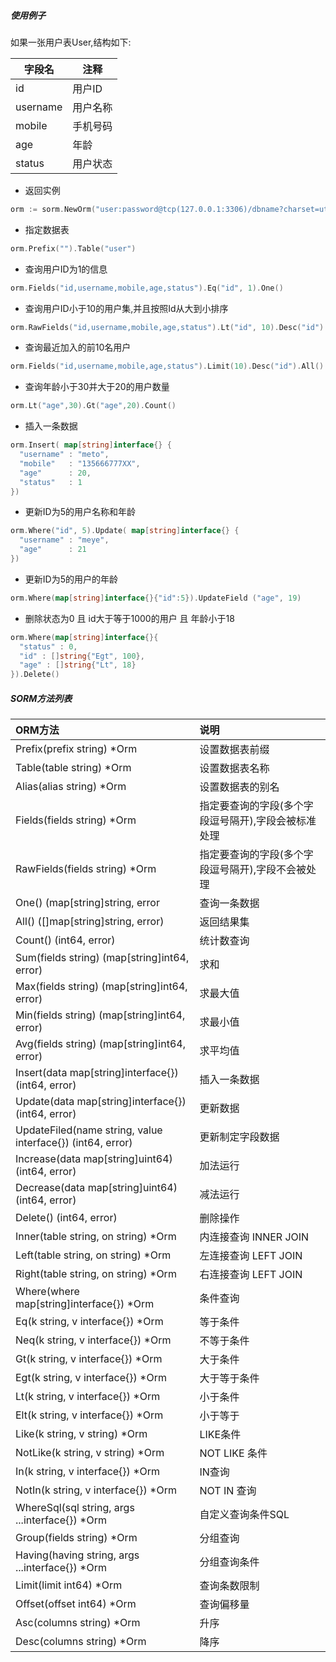 ##### 使用例子

如果一张用户表User,结构如下:

| 字段名 | 注释 |
| -- | -- |
| id | 用户ID |
| username | 用户名称 |
| mobile | 手机号码 |
| age | 年龄 |
| status | 用户状态 |

- 返回实例

```go
orm := sorm.NewOrm("user:password@tcp(127.0.0.1:3306)/dbname?charset=utf8")
```

- 指定数据表

```go
orm.Prefix("").Table("user")
```

- 查询用户ID为1的信息

```go
orm.Fields("id,username,mobile,age,status").Eq("id", 1).One()
```

- 查询用户ID小于10的用户集,并且按照Id从大到小排序

```go
orm.RawFields("id,username,mobile,age,status").Lt("id", 10).Desc("id").All()
```

- 查询最近加入的前10名用户

```go
orm.Fields("id,username,mobile,age,status").Limit(10).Desc("id").All()
```

- 查询年龄小于30并大于20的用户数量

```go
orm.Lt("age",30).Gt("age",20).Count()
```

- 插入一条数据

```go 
orm.Insert( map[string]interface{} {
  "username" : "meto",
  "mobile"   : "135666777XX",
  "age"      : 20,
  "status"   : 1
})
```

- 更新ID为5的用户名称和年龄

```go 
orm.Where("id", 5).Update( map[string]interface{} {
  "username" : "meye",
  "age"      : 21
})
```

- 更新ID为5的用户的年龄

```go 
orm.Where(map[string]interface{}{"id":5}).UpdateField ("age", 19)
```

- 删除状态为0 且 id大于等于1000的用户 且 年龄小于18

```go
orm.Where(map[string]interface{}{
  "status" : 0,
  "id" : []string{"Egt", 100},
  "age" : []string{"Lt", 18}
}).Delete()
```


##### SORM方法列表

|ORM方法|说明|
|:--|:--|
| Prefix(prefix string) *Orm | 设置数据表前缀 |
| Table(table string) *Orm | 设置数据表名称 |
| Alias(alias string) *Orm | 设置数据表的别名 |
| Fields(fields string) *Orm | 指定要查询的字段(多个字段逗号隔开),字段会被标准处理|
|RawFields(fields string) *Orm | 指定要查询的字段(多个字段逗号隔开),字段不会被处理 |
| One() (map[string]string, error | 查询一条数据 |
| All() ([]map[string]string, error) | 返回结果集 |
| Count() (int64, error) | 统计数查询 |
| Sum(fields string) (map[string]int64, error) | 求和 |
| Max(fields string) (map[string]int64, error) | 求最大值 |
| Min(fields string) (map[string]int64, error) | 求最小值 |
| Avg(fields string) (map[string]int64, error) | 求平均值 |
| Insert(data map[string]interface{}) (int64, error) | 插入一条数据 |
| Update(data map[string]interface{}) (int64, error) | 更新数据 |
| UpdateFiled(name string, value interface{}) (int64, error) | 更新制定字段数据 |
| Increase(data map[string]uint64) (int64, error) | 加法运行 |
| Decrease(data map[string]uint64) (int64, error) | 减法运行 |
| Delete() (int64, error) | 删除操作 |
| Inner(table string, on string) *Orm | 内连接查询 INNER JOIN |
| Left(table string, on string) *Orm | 左连接查询 LEFT JOIN |
| Right(table string, on string) *Orm | 右连接查询 LEFT JOIN |
| Where(where map[string]interface{}) *Orm | 条件查询 |
| Eq(k string, v interface{}) *Orm | 等于条件 |
| Neq(k string, v interface{}) *Orm | 不等于条件 |
| Gt(k string, v interface{}) *Orm | 大于条件|
| Egt(k string, v interface{}) *Orm | 大于等于条件 |
| Lt(k string, v interface{}) *Orm | 小于条件 |
| Elt(k string, v interface{}) *Orm | 小于等于 |
| Like(k string, v string) *Orm | LIKE条件 |
| NotLike(k string, v string) *Orm | NOT LIKE 条件 |
| In(k string, v interface{}) *Orm | IN查询 |
| NotIn(k string, v interface{}) *Orm | NOT IN 查询 |
| WhereSql(sql string, args ...interface{}) *Orm | 自定义查询条件SQL |
| Group(fields string) *Orm | 分组查询 |
| Having(having string, args ...interface{}) *Orm | 分组查询条件 |
| Limit(limit int64) *Orm | 查询条数限制 |
| Offset(offset int64) *Orm | 查询偏移量 |
| Asc(columns string) *Orm | 升序 |
| Desc(columns string) *Orm | 降序 |
